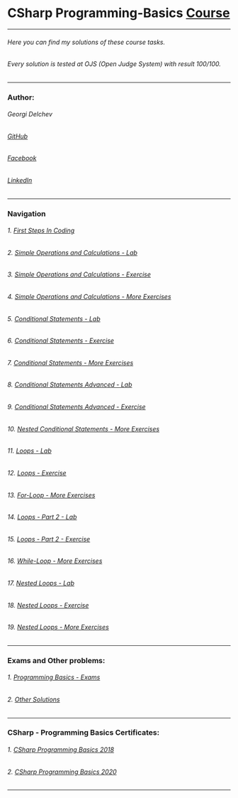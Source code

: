 # CSharp Programming-Basics [Course](https://softuni.bg/trainings/2808/programming-basics-with-c-sharp-march-2020) 
------------
###### *Here you can find my solutions of these course tasks.*
###### *Every solution is tested at OJS (Open Judge System) with result 100/100.*
------------
### Author:
###### Georgi Delchev 

###### [GitHub](https://github.com/georgidelchev)
###### [Facebook](https://www.facebook.com/georgi.d99/)
###### [LinkedIn](https://www.linkedin.com/in/delchevgeorgi/)
------------
### Navigation

###### 1. [First Steps In Coding](https://github.com/georgidelchev/CSharp-Programming-Basics-Tasks/tree/master/01%20-%20%5BFirst%20Steps%20In%20Coding%5D)
###### 2. [Simple Operations and Calculations - Lab](https://github.com/georgidelchev/CSharp-Programming-Basics-Tasks/tree/master/02%20-%20%5BSimple%20Operations%20and%20Calculations%20-%20Lab%5D)
###### 3. [Simple Operations and Calculations - Exercise](https://github.com/georgidelchev/CSharp-Programming-Basics-Tasks/tree/master/03%20-%20%5BSimple%20Operations%20and%20Calculations%20-%20Exercise%5D)
###### 4. [Simple Operations and Calculations - More Exercises](https://github.com/georgidelchev/CSharp-Programming-Basics-Tasks/tree/master/04%20-%20%5BSimple%20Operations%20and%20Calculations%20-%20More%20Exercises%5D)
###### 5. [Conditional Statements - Lab](https://github.com/georgidelchev/CSharp-Programming-Basics-Tasks/tree/master/05%20-%20%5BConditional%20Statements%20-%20Lab%5D)
###### 6. [Conditional Statements - Exercise](https://github.com/georgidelchev/CSharp-Programming-Basics-Tasks/tree/master/06%20-%20%5BConditional%20Statements%20-%20Exercise%5D)
###### 7. [Conditional Statements - More Exercises](https://github.com/georgidelchev/CSharp-Programming-Basics-Tasks/tree/master/07%20-%20%5BConditional%20Statements%20-%20More%20Exercises%5D)
###### 8. [Conditional Statements Advanced - Lab](https://github.com/georgidelchev/CSharp-Programming-Basics-Tasks/tree/master/08%20-%20%5BConditional%20Statements%20Advanced%20-%20Lab%5D)
###### 9. [Conditional Statements Advanced - Exercise](https://github.com/georgidelchev/CSharp-Programming-Basics-Tasks/tree/master/09%20-%20%5BConditional%20Statements%20Advanced%20-%20Exercise%5D)
###### 10. [Nested Conditional Statements - More Exercises](https://github.com/georgidelchev/CSharp-Programming-Basics-Tasks/tree/master/10%20-%20%5BNested%20Conditional%20Statements%20-%20More%20Exercises%5D)
###### 11. [Loops - Lab](https://github.com/georgidelchev/CSharp-Programming-Basics-Tasks/tree/master/11%20-%20%5BLoops%20-%20Lab%5D)
###### 12. [Loops - Exercise](https://github.com/georgidelchev/CSharp-Programming-Basics-Tasks/tree/master/12%20-%20%5BLoops%20-%20Exercise%5D)
###### 13. [For-Loop - More Exercises](https://github.com/georgidelchev/CSharp-Programming-Basics-Tasks/tree/master/13%20-%20%5BFor-Loop%20-%20More%20Exercises%5D)
###### 14. [Loops - Part 2 - Lab](https://github.com/georgidelchev/CSharp-Programming-Basics-Tasks/tree/master/14%20-%20%5BLoops%20-%20Part%202%20-%20Lab%5D)
###### 15. [Loops - Part 2 - Exercise](https://github.com/georgidelchev/CSharp-Programming-Basics-Tasks/tree/master/15%20-%20%5BLoops%20-%20Part%202%20-%20Exercise%5D)
###### 16. [While-Loop - More Exercises](https://github.com/georgidelchev/CSharp-Programming-Basics-Tasks/tree/master/16%20-%20%5BWhile-Loop%20-%20More%20Exercises%5D)
###### 17. [Nested Loops - Lab](https://github.com/georgidelchev/CSharp-Programming-Basics-Tasks/tree/master/17%20-%20%5BNested%20Loops%20-%20Lab%5D)
###### 18. [Nested Loops - Exercise](https://github.com/georgidelchev/CSharp-Programming-Basics-Tasks/tree/master/18%20-%20%5BNested%20Loops%20-%20Exercise%5D)
###### 19. [Nested Loops - More Exercises](https://github.com/georgidelchev/CSharp-Programming-Basics-Tasks/tree/master/19%20-%20%5BNested%20Loops%20-%20More%20Exercises%5D)

------------
### Exams and Other problems:
###### 1. [Programming Basics - Exams](https://github.com/georgidelchev/CSharp-Programming-Basics-Tasks/tree/master/%5BProgramming%20Basics%20-%20Exams%5D)
###### 2. [Other Solutions](https://github.com/georgidelchev/CSharp-Programming-Basics-Tasks/tree/master/%5BOther%20Solutions%5D)
------------
### CSharp - Programming Basics Certificates:
###### 1. [CSharp Programming Basics 2018](https://softuni.bg/certificates/details/60522/7f0d88f0)
###### 2. [CSharp Programming Basics 2020](https://softuni.bg/certificates/details/81516/44cacb84)
------------


